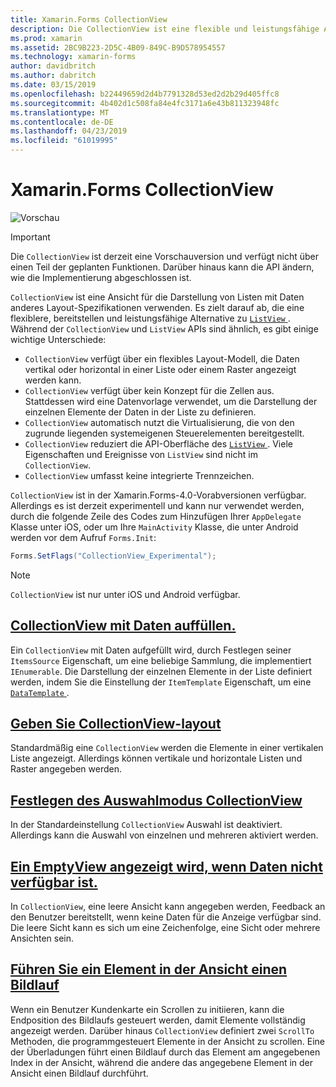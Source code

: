 ```yaml
---
title: Xamarin.Forms CollectionView
description: Die CollectionView ist eine flexible und leistungsfähige Ansicht zur Darstellung von Listen mit Daten, die mit anderen Layout-Spezifikationen.
ms.prod: xamarin
ms.assetid: 2BC9B223-2D5C-4B09-849C-B9D578954557
ms.technology: xamarin-forms
author: davidbritch
ms.author: dabritch
ms.date: 03/15/2019
ms.openlocfilehash: b22449659d2d4b7791328d53ed2d2b29d405ffc8
ms.sourcegitcommit: 4b402d1c508fa84e4fc3171a6e43b811323948fc
ms.translationtype: MT
ms.contentlocale: de-DE
ms.lasthandoff: 04/23/2019
ms.locfileid: "61019995"
---
```

# <a name="xamarinforms-collectionview"></a>Xamarin.Forms CollectionView

![Vorschau](~/media/shared/preview.png)

> [!IMPORTANT]
> Die `CollectionView` ist derzeit eine Vorschauversion und verfügt nicht über einen Teil der geplanten Funktionen. Darüber hinaus kann die API ändern, wie die Implementierung abgeschlossen ist.

`CollectionView` ist eine Ansicht für die Darstellung von Listen mit Daten anderes Layout-Spezifikationen verwenden. Es zielt darauf ab, die eine flexiblere, bereitstellen und leistungsfähige Alternative zu [ `ListView` ](xref:Xamarin.Forms.ListView). Während der `CollectionView` und `ListView` APIs sind ähnlich, es gibt einige wichtige Unterschiede:

- `CollectionView` verfügt über ein flexibles Layout-Modell, die Daten vertikal oder horizontal in einer Liste oder einem Raster angezeigt werden kann.
- `CollectionView` verfügt über kein Konzept für die Zellen aus. Stattdessen wird eine Datenvorlage verwendet, um die Darstellung der einzelnen Elemente der Daten in der Liste zu definieren.
- `CollectionView` automatisch nutzt die Virtualisierung, die von den zugrunde liegenden systemeigenen Steuerelementen bereitgestellt.
- `CollectionView` reduziert die API-Oberfläche des [ `ListView` ](xref:Xamarin.Forms.ListView). Viele Eigenschaften und Ereignisse von `ListView` sind nicht im `CollectionView`.
- `CollectionView` umfasst keine integrierte Trennzeichen.

`CollectionView` ist in der Xamarin.Forms-4.0-Vorabversionen verfügbar. Allerdings es ist derzeit experimentell und kann nur verwendet werden, durch die folgende Zeile des Codes zum Hinzufügen Ihrer `AppDelegate` Klasse unter iOS, oder um Ihre `MainActivity` Klasse, die unter Android werden vor dem Aufruf `Forms.Init`:

```csharp
Forms.SetFlags("CollectionView_Experimental");
```

> [!NOTE]
> `CollectionView` ist nur unter iOS und Android verfügbar.

## <a name="populate-collectionview-with-datapopulate-datamd"></a>[CollectionView mit Daten auffüllen.](populate-data.md)

Ein `CollectionView` mit Daten aufgefüllt wird, durch Festlegen seiner `ItemsSource` Eigenschaft, um eine beliebige Sammlung, die implementiert `IEnumerable`. Die Darstellung der einzelnen Elemente in der Liste definiert werden, indem Sie die Einstellung der `ItemTemplate` Eigenschaft, um eine [ `DataTemplate` ](xref:Xamarin.Forms.DataTemplate).

## <a name="specify-collectionview-layoutlayoutmd"></a>[Geben Sie CollectionView-layout](layout.md)

Standardmäßig eine `CollectionView` werden die Elemente in einer vertikalen Liste angezeigt. Allerdings können vertikale und horizontale Listen und Raster angegeben werden.

## <a name="set-collectionview-selection-modeselectionmd"></a>[Festlegen des Auswahlmodus CollectionView](selection.md)

In der Standardeinstellung `CollectionView` Auswahl ist deaktiviert. Allerdings kann die Auswahl von einzelnen und mehreren aktiviert werden.

## <a name="display-an-emptyview-when-data-is-unavailableemptyviewmd"></a>[Ein EmptyView angezeigt wird, wenn Daten nicht verfügbar ist.](emptyview.md)

In `CollectionView`, eine leere Ansicht kann angegeben werden, Feedback an den Benutzer bereitstellt, wenn keine Daten für die Anzeige verfügbar sind. Die leere Sicht kann es sich um eine Zeichenfolge, eine Sicht oder mehrere Ansichten sein.

## <a name="scroll-an-item-into-viewscrollingmd"></a>[Führen Sie ein Element in der Ansicht einen Bildlauf](scrolling.md)

Wenn ein Benutzer Kundenkarte ein Scrollen zu initiieren, kann die Endposition des Bildlaufs gesteuert werden, damit Elemente vollständig angezeigt werden. Darüber hinaus `CollectionView` definiert zwei `ScrollTo` Methoden, die programmgesteuert Elemente in der Ansicht zu scrollen. Eine der Überladungen führt einen Bildlauf durch das Element am angegebenen Index in der Ansicht, während die andere das angegebene Element in der Ansicht einen Bildlauf durchführt.
